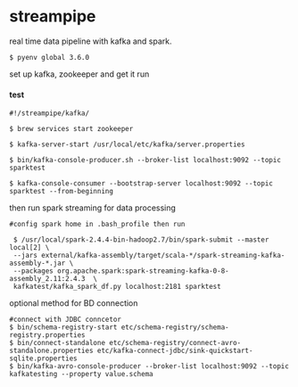 # streampipe
real time data pipeline with kafka and spark.  

```
$ pyenv global 3.6.0
```

set up kafka, zookeeper and get it run </br>
#### test 
```
#!/streampipe/kafka/

$ brew services start zookeeper

$ kafka-server-start /usr/local/etc/kafka/server.properties

$ bin/kafka-console-producer.sh --broker-list localhost:9092 --topic sparktest

$ kafka-console-consumer --bootstrap-server localhost:9092 --topic sparktest --from-beginning
```

then run spark streaming for data processing  

```
#config spark home in .bash_profile then run 

 $ /usr/local/spark-2.4.4-bin-hadoop2.7/bin/spark-submit --master local[2] \
 --jars external/kafka-assembly/target/scala-*/spark-streaming-kafka-assembly-*.jar \
 --packages org.apache.spark:spark-streaming-kafka-0-8-assembly_2.11:2.4.3  \
 kafkatest/kafka_spark_df.py localhost:2181 sparktest
 ```
 optional method for BD connection
 ```
#connect with JDBC conncetor 
$ bin/schema-registry-start etc/schema-registry/schema-registry.properties 
$ bin/connect-standalone etc/schema-registry/connect-avro-standalone.properties etc/kafka-connect-jdbc/sink-quickstart-sqlite.properties
$ bin/kafka-avro-console-producer --broker-list localhost:9092 --topic kafkatesting --property value.schema
```
